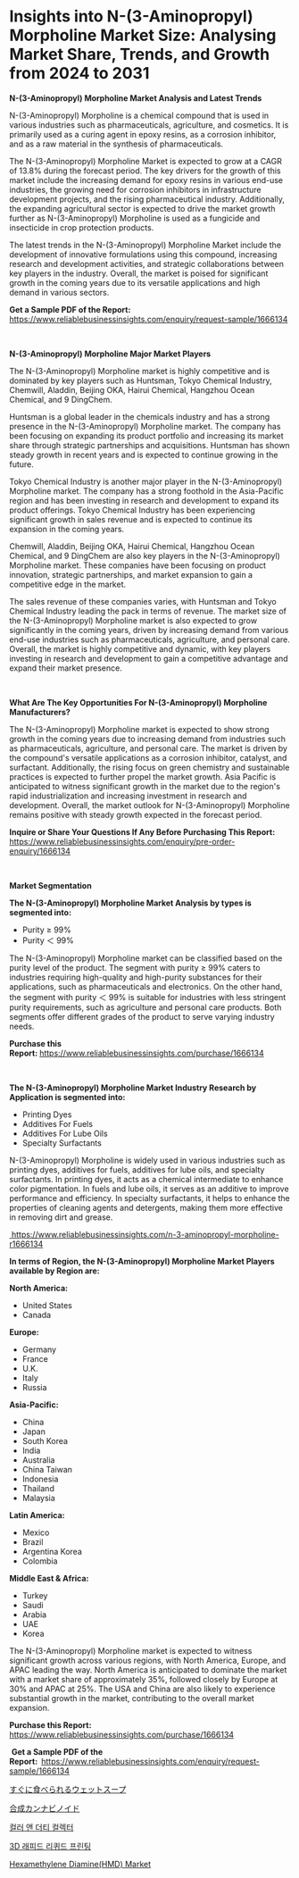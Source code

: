<p><h1>Insights into N-(3-Aminopropyl) Morpholine Market Size: Analysing Market Share, Trends, and Growth from 2024 to 2031</h1></p><p><strong>N-(3-Aminopropyl) Morpholine Market Analysis and Latest Trends</strong></p>
<p><p>N-(3-Aminopropyl) Morpholine is a chemical compound that is used in various industries such as pharmaceuticals, agriculture, and cosmetics. It is primarily used as a curing agent in epoxy resins, as a corrosion inhibitor, and as a raw material in the synthesis of pharmaceuticals.</p><p>The N-(3-Aminopropyl) Morpholine Market is expected to grow at a CAGR of 13.8% during the forecast period. The key drivers for the growth of this market include the increasing demand for epoxy resins in various end-use industries, the growing need for corrosion inhibitors in infrastructure development projects, and the rising pharmaceutical industry. Additionally, the expanding agricultural sector is expected to drive the market growth further as N-(3-Aminopropyl) Morpholine is used as a fungicide and insecticide in crop protection products.</p><p>The latest trends in the N-(3-Aminopropyl) Morpholine Market include the development of innovative formulations using this compound, increasing research and development activities, and strategic collaborations between key players in the industry. Overall, the market is poised for significant growth in the coming years due to its versatile applications and high demand in various sectors.</p></p>
<p><strong>Get a Sample PDF of the Report:&nbsp;</strong> <a href="https://www.reliablebusinessinsights.com/enquiry/request-sample/1666134">https://www.reliablebusinessinsights.com/enquiry/request-sample/1666134</a></p>
<p>&nbsp;</p>
<p><strong>N-(3-Aminopropyl) Morpholine Major Market Players</strong></p>
<p><p>The N-(3-Aminopropyl) Morpholine market is highly competitive and is dominated by key players such as Huntsman, Tokyo Chemical Industry, Chemwill, Aladdin, Beijing OKA, Hairui Chemical, Hangzhou Ocean Chemical, and 9 DingChem. </p><p>Huntsman is a global leader in the chemicals industry and has a strong presence in the N-(3-Aminopropyl) Morpholine market. The company has been focusing on expanding its product portfolio and increasing its market share through strategic partnerships and acquisitions. Huntsman has shown steady growth in recent years and is expected to continue growing in the future.</p><p>Tokyo Chemical Industry is another major player in the N-(3-Aminopropyl) Morpholine market. The company has a strong foothold in the Asia-Pacific region and has been investing in research and development to expand its product offerings. Tokyo Chemical Industry has been experiencing significant growth in sales revenue and is expected to continue its expansion in the coming years.</p><p>Chemwill, Aladdin, Beijing OKA, Hairui Chemical, Hangzhou Ocean Chemical, and 9 DingChem are also key players in the N-(3-Aminopropyl) Morpholine market. These companies have been focusing on product innovation, strategic partnerships, and market expansion to gain a competitive edge in the market.</p><p>The sales revenue of these companies varies, with Huntsman and Tokyo Chemical Industry leading the pack in terms of revenue. The market size of the N-(3-Aminopropyl) Morpholine market is also expected to grow significantly in the coming years, driven by increasing demand from various end-use industries such as pharmaceuticals, agriculture, and personal care. Overall, the market is highly competitive and dynamic, with key players investing in research and development to gain a competitive advantage and expand their market presence.</p></p>
<p>&nbsp;</p>
<p><strong>What Are The Key Opportunities For N-(3-Aminopropyl) Morpholine Manufacturers?</strong></p>
<p><p>The N-(3-Aminopropyl) Morpholine market is expected to show strong growth in the coming years due to increasing demand from industries such as pharmaceuticals, agriculture, and personal care. The market is driven by the compound's versatile applications as a corrosion inhibitor, catalyst, and surfactant. Additionally, the rising focus on green chemistry and sustainable practices is expected to further propel the market growth. Asia Pacific is anticipated to witness significant growth in the market due to the region's rapid industrialization and increasing investment in research and development. Overall, the market outlook for N-(3-Aminopropyl) Morpholine remains positive with steady growth expected in the forecast period.</p></p>
<p><strong>Inquire or Share Your Questions If Any Before Purchasing This Report:</strong> <a href="https://www.reliablebusinessinsights.com/enquiry/pre-order-enquiry/1666134">https://www.reliablebusinessinsights.com/enquiry/pre-order-enquiry/1666134</a></p>
<p>&nbsp;</p>
<p><strong>Market Segmentation</strong></p>
<p><strong>The N-(3-Aminopropyl) Morpholine Market Analysis by types is segmented into:</strong></p>
<p><ul><li>Purity ≥ 99%</li><li>Purity ＜ 99%</li></ul></p>
<p><p>The N-(3-Aminopropyl) Morpholine market can be classified based on the purity level of the product. The segment with purity ≥ 99% caters to industries requiring high-quality and high-purity substances for their applications, such as pharmaceuticals and electronics. On the other hand, the segment with purity ＜ 99% is suitable for industries with less stringent purity requirements, such as agriculture and personal care products. Both segments offer different grades of the product to serve varying industry needs.</p></p>
<p><strong>Purchase this Report:&nbsp;</strong><a href="https://www.reliablebusinessinsights.com/purchase/1666134">https://www.reliablebusinessinsights.com/purchase/1666134</a></p>
<p>&nbsp;</p>
<p><strong>The N-(3-Aminopropyl) Morpholine Market Industry Research by Application is segmented into:</strong></p>
<p><ul><li>Printing Dyes</li><li>Additives For Fuels</li><li>Additives For Lube Oils</li><li>Specialty Surfactants</li></ul></p>
<p><p>N-(3-Aminopropyl) Morpholine is widely used in various industries such as printing dyes, additives for fuels, additives for lube oils, and specialty surfactants. In printing dyes, it acts as a chemical intermediate to enhance color pigmentation. In fuels and lube oils, it serves as an additive to improve performance and efficiency. In specialty surfactants, it helps to enhance the properties of cleaning agents and detergents, making them more effective in removing dirt and grease.</p></p>
<p><a href="https://www.reliablebusinessinsights.com/n-3-aminopropyl-morpholine-r1666134">&nbsp;https://www.reliablebusinessinsights.com/n-3-aminopropyl-morpholine-r1666134</a></p>
<p><strong>In terms of Region, the N-(3-Aminopropyl) Morpholine Market Players available by Region are:</strong></p>
<p>
    <p> <strong> North America: </strong>
        <ul>
            <li>United States</li>
            <li>Canada</li>
        </ul>
        </p> 
    <p> <strong> Europe: </strong>
        <ul>
            <li>Germany</li>
            <li>France</li>
            <li>U.K.</li>
            <li>Italy</li>
            <li>Russia</li>
        </ul>
        </p> 
    <p> <strong> Asia-Pacific: </strong>
        <ul>
            <li>China</li>
            <li>Japan</li>
            <li>South Korea</li>
            <li>India</li>
            <li>Australia</li>
            <li>China Taiwan</li>
            <li>Indonesia</li>
            <li>Thailand</li>
            <li>Malaysia</li>
        </ul>
        </p> 
    <p> <strong> Latin America: </strong>
        <ul>
            <li>Mexico</li>
            <li>Brazil</li>
            <li>Argentina Korea</li>
            <li>Colombia</li>
        </ul>
        </p> 
    <p> <strong> Middle East & Africa: </strong>
        <ul>
            <li>Turkey</li>
            <li>Saudi</li>
            <li>Arabia</li>
            <li>UAE</li>
            <li>Korea</li>
        </ul>
    </p>
    </p>
<p><p>The N-(3-Aminopropyl) Morpholine market is expected to witness significant growth across various regions, with North America, Europe, and APAC leading the way. North America is anticipated to dominate the market with a market share of approximately 35%, followed closely by Europe at 30% and APAC at 25%. The USA and China are also likely to experience substantial growth in the market, contributing to the overall market expansion.</p></p>
<p><strong>Purchase this Report: </strong><a href="https://www.reliablebusinessinsights.com/purchase/1666134">https://www.reliablebusinessinsights.com/purchase/1666134</a></p>
<p>&nbsp;<strong>Get a Sample PDF of the Report:&nbsp;&nbsp;</strong><a href="https://www.reliablebusinessinsights.com/enquiry/request-sample/1666134">https://www.reliablebusinessinsights.com/enquiry/request-sample/1666134</a></p>
<p><strong></strong></p>
<p><p><a href="https://github.com/EstaSprer20231/Market-Research-Report-List-2/blob/main/8742209136618.md">すぐに食べられるウェットスープ</a></p><p><a href="https://github.com/klon646/Market-Research-Report-List-1/blob/main/5809513136619.md">合成カンナビノイド</a></p><p><a href="https://github.com/rick7624/Market-Research-Report-List-1/blob/main/9171801142148.md">컬러 앤 더티 컬렉터</a></p><p><a href="https://github.com/mduzzalmduzzal601/Market-Research-Report-List-1/blob/main/6724629142149.md">3D 래피드 리퀴드 프린팅</a></p><p><a href="https://github.com/dx0328/Market-Research-Report-List-3/blob/main/hexamethylene-diaminehmd-market.md">Hexamethylene Diamine(HMD) Market</a></p></p>